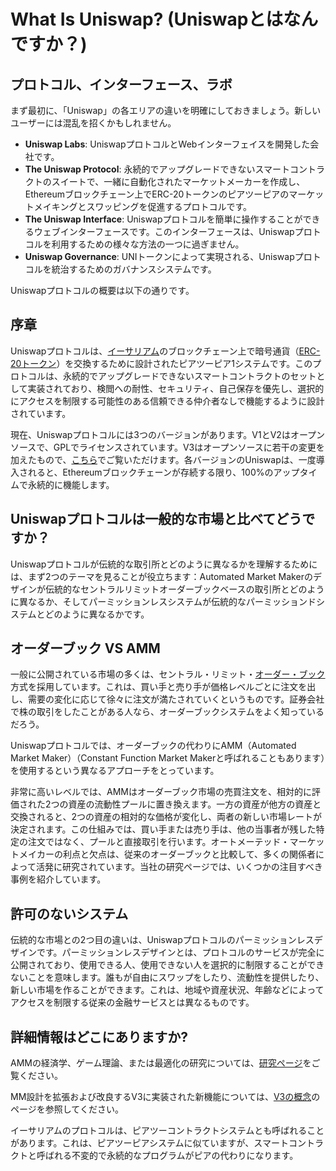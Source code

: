 # What Is Uniswap? (Uniswapとはなんですか？)

## プロトコル、インターフェース、ラボ

まず最初に、「Uniswap」の各エリアの違いを明確にしておきましょう。新しいユーザーには混乱を招くかもしれません。

- **Uniswap Labs**: UniswapプロトコルとWebインターフェイスを開発した会社です。
- **The Uniswap Protocol**: 永続的でアップグレードできないスマートコントラクトのスイートで、一緒に自動化されたマーケットメーカーを作成し、Ethereumブロックチェーン上でERC-20トークンのピアツーピアのマーケットメイキングとスワッピングを促進するプロトコルです。
- **The Uniswap Interface**: Uniswapプロトコルを簡単に操作することができるウェブインターフェースです。このインターフェースは、Uniswapプロトコルを利用するための様々な方法の一つに過ぎません。
- **Uniswap Governance**: UNIトークンによって実現される、Uniswapプロトコルを統治するためのガバナンスシステムです。

Uniswapプロトコルの概要は以下の通りです。

## 序章

Uniswapプロトコルは、[イーサリアム](https://ethereum.org/)のブロックチェーン上で暗号通貨（[ERC-20トークン](https://ethereum.org/en/developers/docs/standards/tokens/erc-20/)）を交換するために設計されたピアツーピア1システムです。このプロトコルは、永続的でアップグレードできないスマートコントラクトのセットとして実装されており、検閲への耐性、セキュリティ、自己保存を優先し、選択的にアクセスを制限する可能性のある信頼できる仲介者なしで機能するように設計されています。

現在、Uniswapプロトコルには3つのバージョンがあります。V1とV2はオープンソースで、GPLでライセンスされています。V3はオープンソースに若干の変更を加えたもので、[こちら](https://github.com/Uniswap/uniswap-v3-core/blob/main/LICENSE)でご覧いただけます。各バージョンのUniswapは、一度導入されると、Ethereumブロックチェーンが存続する限り、100%のアップタイムで永続的に機能します。

## Uniswapプロトコルは一般的な市場と比べてどうですか？

Uniswapプロトコルが伝統的な取引所とどのように異なるかを理解するためには、まず2つのテーマを見ることが役立ちます：Automated Market Makerのデザインが伝統的なセントラルリミットオーダーブックベースの取引所とどのように異なるか、そしてパーミッションレスシステムが伝統的なパーミッションドシステムとどのように異なるかです。

## オーダーブック VS AMM

一般に公開されている市場の多くは、セントラル・リミット・[オーダー・ブック](https://www.investopedia.com/terms/o/order-book.asp)方式を採用しています。これは、買い手と売り手が価格レベルごとに注文を出し、需要の変化に応じて徐々に注文が満たされていくというものです。証券会社で株の取引をしたことがある人なら、オーダーブックシステムをよく知っているだろう。

Uniswapプロトコルでは、オーダーブックの代わりにAMM（Automated Market Maker）（Constant Function Market Makerと呼ばれることもあります）を使用するという異なるアプローチをとっています。

非常に高いレベルでは、AMMはオーダーブック市場の売買注文を、相対的に評価された2つの資産の流動性プールに置き換えます。一方の資産が他方の資産と交換されると、2つの資産の相対的な価格が変化し、両者の新しい市場レートが決定されます。この仕組みでは、買い手または売り手は、他の当事者が残した特定の注文ではなく、プールと直接取引を行います。オートメーテッド・マーケットメイカーの利点と欠点は、従来のオーダーブックと比較して、多くの関係者によって活発に研究されています。当社の研究ページでは、いくつかの注目すべき事例を紹介しています。

## 許可のないシステム

伝統的な市場との2つ目の違いは、Uniswapプロトコルのパーミッションレスデザインです。パーミッションレスデザインとは、プロトコルのサービスが完全に公開されており、使用できる人、使用できない人を選択的に制限することができないことを意味します。誰もが自由にスワップをしたり、流動性を提供したり、新しい市場を作ることができます。これは、地域や資産状況、年齢などによってアクセスを制限する従来の金融サービスとは異なるものです。

## 詳細情報はどこにありますか?

AMMの経済学、ゲーム理論、または最適化の研究については、[研究ページ](https://docs.uniswap.org/protocol/concepts/advanced/research)をご覧ください。

MM設計を拡張および改良するV3に実装された新機能については、[V3の概念](https://docs.uniswap.org/protocol/concepts/V3-overview/concentrated-liquidity)のページを参照してください。

イーサリアムのプロトコルは、ピアツーコントラクトシステムとも呼ばれることがあります。これは、ピアツーピアシステムに似ていますが、スマートコントラクトと呼ばれる不変的で永続的なプログラムがピアの代わりになります。
